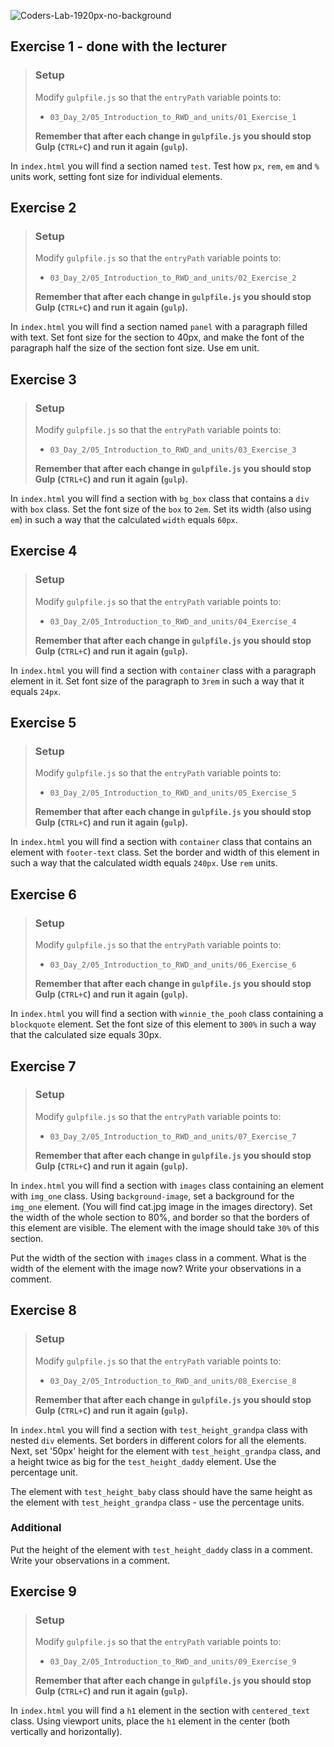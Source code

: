 ![Coders-Lab-1920px-no-background](https://user-images.githubusercontent.com/30623667/104709394-2cabee80-571f-11eb-9518-ea6a794e558e.png)


## Exercise 1 - done with the lecturer

> ### Setup
> Modify `gulpfile.js` so that the `entryPath` variable points to:
> -  `03_Day_2/05_Introduction_to_RWD_and_units/01_Exercise_1`
>
> **Remember that after each change in `gulpfile.js` you should stop Gulp (`CTRL+C`) and run it again (`gulp`).**

In `index.html` you will find a section named `test`. Test how `px`, `rem`, `em` and `%` units work, setting font size for individual elements.


## Exercise 2

> ### Setup
> Modify `gulpfile.js` so that the `entryPath` variable points to:
> -  `03_Day_2/05_Introduction_to_RWD_and_units/02_Exercise_2`
>
> **Remember that after each change in `gulpfile.js` you should stop Gulp (`CTRL+C`) and run it again (`gulp`).**

In `index.html` you will find a section named `panel` with a paragraph filled with text.
Set font size for the section to 40px, and make the font of the paragraph half the size of the section font size.
Use em unit.


## Exercise 3

> ### Setup
> Modify `gulpfile.js` so that the `entryPath` variable points to:
> -  `03_Day_2/05_Introduction_to_RWD_and_units/03_Exercise_3`
>
> **Remember that after each change in `gulpfile.js` you should stop Gulp (`CTRL+C`) and run it again (`gulp`).**

In `index.html` you will find a section with `bg_box` class that contains a `div` with `box` class.
Set the font size of the `box` to `2em`. Set its width (also using `em`) in such a way that the calculated `width` equals `60px`.


## Exercise 4

> ### Setup
> Modify `gulpfile.js` so that the `entryPath` variable points to:
> -  `03_Day_2/05_Introduction_to_RWD_and_units/04_Exercise_4`
>
> **Remember that after each change in `gulpfile.js` you should stop Gulp (`CTRL+C`) and run it again (`gulp`).**

In `index.html` you will find a section with `container` class with a paragraph element in it.
Set font size of the paragraph to `3rem` in such a way that it equals `24px`.


## Exercise 5

> ### Setup
> Modify `gulpfile.js` so that the `entryPath` variable points to:
> -  `03_Day_2/05_Introduction_to_RWD_and_units/05_Exercise_5`
>
> **Remember that after each change in `gulpfile.js` you should stop Gulp (`CTRL+C`) and run it again (`gulp`).**

In `index.html` you will find a section with `container` class that contains an element with `footer-text` class.
Set the border and width of this element in such a way that the calculated width equals `240px`. Use `rem` units.


## Exercise 6

> ### Setup
> Modify `gulpfile.js` so that the `entryPath` variable points to:
> -  `03_Day_2/05_Introduction_to_RWD_and_units/06_Exercise_6`
>
> **Remember that after each change in `gulpfile.js` you should stop Gulp (`CTRL+C`) and run it again (`gulp`).**

In `index.html` you will find a section with `winnie_the_pooh` class containing a `blockquote` element.
Set the font size of this element to `300%` in such a way that the calculated size equals 30px.


## Exercise 7

> ### Setup
> Modify `gulpfile.js` so that the `entryPath` variable points to:
> -  `03_Day_2/05_Introduction_to_RWD_and_units/07_Exercise_7`
>
> **Remember that after each change in `gulpfile.js` you should stop Gulp (`CTRL+C`) and run it again (`gulp`).**


In `index.html` you will find a section with `images` class containing an element with `img_one` class.
Using `background-image`, set a background for the `img_one` element. (You will find cat.jpg image in the images directory).
Set the width of the whole section to 80%, and border so that the borders of this element are visible.
The element with the image should take `30%` of this section.

Put the width of the section with `images` class in a comment. What is the width of the element with the image now?
Write your observations in a comment.


## Exercise 8

> ### Setup
> Modify `gulpfile.js` so that the `entryPath` variable points to:
> -  `03_Day_2/05_Introduction_to_RWD_and_units/08_Exercise_8`
>
> **Remember that after each change in `gulpfile.js` you should stop Gulp (`CTRL+C`) and run it again (`gulp`).**

In `index.html` you will find a section with `test_height_grandpa` class with nested `div` elements.
Set borders in different colors for all the elements. Next, set '50px' height for the element with `test_height_grandpa` class, and a height twice as big for the `test_height_daddy` element.
Use the percentage unit.

The element with `test_height_baby` class should have the same height as the element with `test_height_grandpa` class - use the percentage units.

### Additional

Put the height of the element with `test_height_daddy` class in a comment. Write your observations in a comment.


## Exercise 9

> ### Setup
> Modify `gulpfile.js` so that the `entryPath` variable points to:
> -  `03_Day_2/05_Introduction_to_RWD_and_units/09_Exercise_9`
>
> **Remember that after each change in `gulpfile.js` you should stop Gulp (`CTRL+C`) and run it again (`gulp`).**

In `index.html` you will find a `h1` element in the section with `centered_text` class.
Using viewport units, place the `h1` element in the center (both vertically and horizontally).
